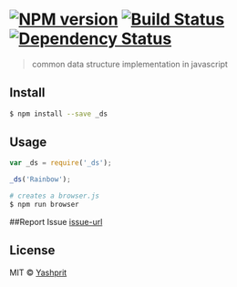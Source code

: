 #  [![NPM version][npm-image]][npm-url] [![Build Status][travis-image]][travis-url] [![Dependency Status][daviddm-url]][daviddm-image]

> common data structure implementation in javascript


## Install

```sh
$ npm install --save _ds
```


## Usage

```js
var _ds = require('_ds');

_ds('Rainbow');
```

```sh
# creates a browser.js
$ npm run browser
```


##Report Issue 
[issue-url]


## License

MIT © [Yashprit](yashprit.github.io)

[issue-url]: https://github.com/yashprit/_ds/issues
[npm-url]: https://npmjs.org/package/_ds
[npm-image]: https://badge.fury.io/js/_ds.svg
[travis-url]: https://travis-ci.org/yashprit/_ds
[travis-image]: https://travis-ci.org/yashprit/_ds.svg?branch=master
[daviddm-url]: https://david-dm.org/yashprit/_ds.svg?theme=shields.io
[daviddm-image]: https://david-dm.org/yashprit/_ds
